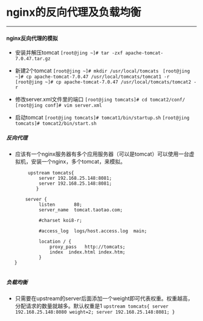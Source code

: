# nginx的反向代理及负载均衡
****
#### nginx反向代理的模拟

- 安装并解压tomcat
`[root@jing ~]# tar -zxf apache-tomcat-7.0.47.tar.gz`

- 新建2个tomcat
`[root@jing ~]# mkdir /usr/local/tomcats
`
`[root@jing ~]# cp apache-tomcat-7.0.47 /usr/local/tomcats/tomcat1 -r`
`[root@jing ~]# cp apache-tomcat-7.0.47 /usr/local/tomcats/tomcat2 -r`

- 修改server.xml文件里的端口
`[root@jing tomcats]# cd tomcat2/conf/`
`[root@jing conf]# vim server.xml`

- 启动tomcat
`[root@jing tomcats]# tomcat1/bin/startup.sh`
`[root@jing tomcats]# tomcat2/bin/start.sh`

##### 反向代理
- 应该有一个nginx服务器有多个应用服务器（可以是tomcat）可以使用一台虚拟机，安装一个nginx，多个tomcat，来模拟。
```
		upstream tomcats{
            server 192.168.25.148:8081;
            server 192.168.25.148:8081;
           }

       server {
            listen       80;
            server_name  tomcat.taotao.com;

            #charset koi8-r;

            #access_log  logs/host.access.log  main;

            location / {
                proxy_pass   http://tomcats;
                index  index.html index.htm;
            }
   }


```
##### 负载均衡
- 只需要在upstream的server后面添加一个weight即可代表权重。权重越高，分配请求的数量就越多。默认权重是1
        `
        upstream tomcats{
         	server 192.168.25.148:8080 weight=2;
            server 192.168.25.148:8081;
           }
`

